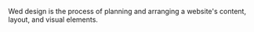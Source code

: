 Wed design is the process of planning and arranging a website's content, layout, and visual elements.